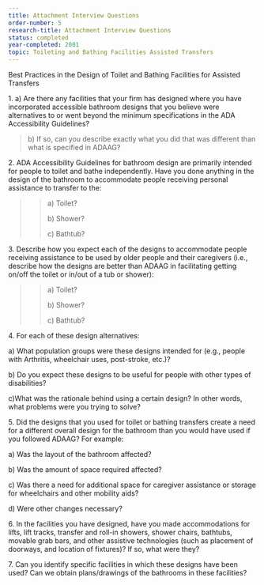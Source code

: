 ```yaml
---
title: Attachment Interview Questions
order-number: 5
research-title: Attachment Interview Questions
status: completed
year-completed: 2001
topic: Toileting and Bathing Facilities Assisted Transfers
---
```


Best Practices in the Design of Toilet and Bathing Facilities for Assisted Transfers

1\. a) Are there any facilities that your firm has designed where you have incorporated accessible bathroom designs that you believe were alternatives to or went beyond the minimum specifications in the ADA Accessibility Guidelines?

> b) If so, can you describe exactly what you did that was different than what is specified in ADAAG?

2\. ADA Accessibility Guidelines for bathroom design are primarily intended for people to toilet and bathe independently. Have you done anything in the design of the bathroom to accommodate people receiving personal assistance to transfer to the:

> > a) Toilet?
> >
> > b) Shower?
> >
> > c) Bathtub?

3\. Describe how you expect each of the designs to accommodate people receiving assistance to be used by older people and their caregivers (i.e., describe how the designs are better than ADAAG in facilitating getting on/off the toilet or in/out of a tub or shower):

> > a) Toilet?
> >
> > b) Shower?
> >
> > c) Bathtub?

4\. For each of these design alternatives:

a) What population groups were these designs intended for (e.g., people with Arthritis, wheelchair uses, post-stroke, etc.)?

b) Do you expect these designs to be useful for people with other types of disabilities?

c)What was the rationale behind using a certain design? In other words, what problems were you trying to solve?

5\. Did the designs that you used for toilet or bathing transfers create a need for a different overall design for the bathroom than you would have used if you followed ADAAG? For example:

a) Was the layout of the bathroom affected?

b) Was the amount of space required affected?

c) Was there a need for additional space for caregiver assistance or storage for wheelchairs and other mobility aids?

d) Were other changes necessary? 

6\. In the facilities you have designed, have you made accommodations for lifts, lift tracks, transfer and roll-in showers, shower chairs, bathtubs, movable grab bars, and other assistive technologies (such as placement of doorways, and location of fixtures)? If so, what were they?

7\. Can you identify specific facilities in which these designs have been used? Can we obtain plans/drawings of the bathrooms in these facilities?
